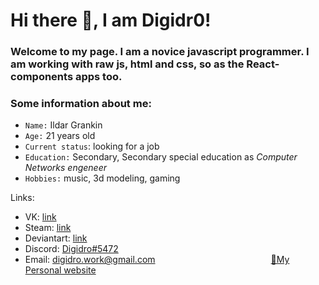 # Hi there 👋, I am Digidr0!
### Welcome to my page. I am a novice javascript programmer. I am working with raw js, html and css, so as the React-components apps too.

### Some information about me:
- `Name:` Ildar Grankin
- `Age:` 21 years old
- `Current status`: looking for a job
- `Education:` Secondary, Secondary special education as *Computer Networks engeneer*
- `Hobbies:` music, 3d modeling, gaming


Links:

- VK: [link](https://vk.com/digidro)
- Steam: [link](https://steamcommunity.com/id/Digidro/)
- Deviantart: [link](https://deviantart.com/Digidro)
- Discord: [Digidro#5472](https://discordapp.com/users/330829326297726977)
- Email: digidro.work@gmail.com                                               [🔗My Personal website](https://digidr0.github.io/Digidr0/)
